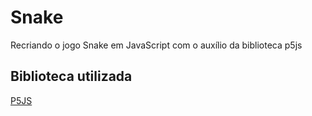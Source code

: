 # Snake

Recriando o jogo Snake em JavaScript com o auxílio da biblioteca p5js


## Biblioteca utilizada

[P5JS](https://p5js.org/)
